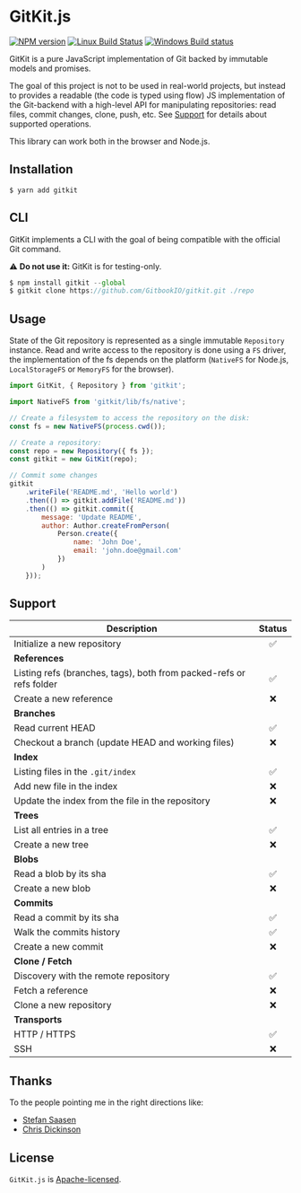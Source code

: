# GitKit.js

[![NPM version](https://badge.fury.io/js/gitkit.svg)](http://badge.fury.io/js/gitkit)
[![Linux Build Status](https://travis-ci.org/SamyPesse/gitkit-js.svg?branch=master)](https://travis-ci.org/SamyPesse/gitkit-js)
[![Windows Build status](https://ci.appveyor.com/api/projects/status/63nlflxcwmb2pue6?svg=true)](https://ci.appveyor.com/project/SamyPesse/gitkit-js)

GitKit is a pure JavaScript implementation of Git backed by immutable models and promises.

The goal of this project is not to be used in real-world projects, but instead to provides a readable (the code is typed using flow) JS implementation of the Git-backend with a high-level API for manipulating repositories: read files, commit changes, clone, push, etc. See [Support](#support) for details about supported operations.

This library can work both in the browser and Node.js.

## Installation

```
$ yarn add gitkit
```

## CLI

GitKit implements a CLI with the goal of being compatible with the official Git command.

⚠️ **Do not use it:** GitKit is for testing-only.

```js
$ npm install gitkit --global
$ gitkit clone https://github.com/GitbookIO/gitkit.git ./repo
```

## Usage

State of the Git repository is represented as a single immutable `Repository` instance. Read and write access to the repository is done using a `FS` driver, the implementation of the fs depends on the platform (`NativeFS` for Node.js, `LocalStorageFS` or `MemoryFS` for the browser).

```js
import GitKit, { Repository } from 'gitkit';

import NativeFS from 'gitkit/lib/fs/native';

// Create a filesystem to access the repository on the disk:
const fs = new NativeFS(process.cwd());

// Create a repository:
const repo = new Repository({ fs });
const gitkit = new GitKit(repo);

// Commit some changes
gitkit
    .writeFile('README.md', 'Hello world')
    .then(() => gitkit.addFile('README.md'))
    .then(() => gitkit.commit({
        message: 'Update README',
        author: Author.createFromPerson(
            Person.create({
                name: 'John Doe',
                email: 'john.doe@gmail.com'
            })
        )
    }));
```

## Support

| Description | Status |
| --------- |:-----------:|
| Initialize a new repository | ✅ |
| **References** | |
| Listing refs (branches, tags), both from packed-refs or refs folder |  ✅ |
| Create a new reference | ❌ |
| **Branches** | |
| Read current HEAD | ✅ |
| Checkout a branch (update HEAD and working files) | ❌ |
| **Index** | |
| Listing files in the `.git/index` |  ✅ |
| Add new file in the index | ❌ |
| Update the index from the file in the repository | ❌ |
| **Trees** | |
| List all entries in a tree | ✅ |
| Create a new tree | ❌ |
| **Blobs** | |
| Read a blob by its sha | ✅ |
| Create a new blob | ❌ |
| **Commits** | |
| Read a commit by its sha | ✅ |
| Walk the commits history | ✅ |
| Create a new commit | ❌ |
| **Clone / Fetch** | |
| Discovery with the remote repository | ✅ |
| Fetch a reference | ❌ |
| Clone a new repository | ❌ |
| **Transports** | |
| HTTP / HTTPS | ✅ |
| SSH | ❌ |

## Thanks

To the people pointing me in the right directions like:

- [Stefan Saasen](http://stefan.saasen.me/articles/git-clone-in-haskell-from-the-bottom-up/)
- [Chris Dickinson](https://github.com/chrisdickinson)

## License

`GitKit.js` is [Apache-licensed](./LICENSE).

